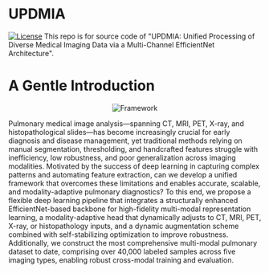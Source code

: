 # UPDMIA
[![License](https://img.shields.io/badge/License-Apache%202.0-blue.svg)](https://opensource.org/licenses/Apache-2.0)
This repo is for source code of "UPDMIA: Unified Processing of Diverse Medical Imaging Data via a Multi-Channel EfficientNet Architecture".
# A Gentle Introduction

<div align="center">
  <img src="https://github.com/y-icecloud/UPDMIA/UPDMIA_Overview.png" alt="Framework">
</div>

Pulmonary medical image analysis—spanning CT, MRI, PET, X-ray, and histopathological slides—has become increasingly crucial for early diagnosis and disease management, yet traditional methods relying on manual segmentation, thresholding, and handcrafted features struggle with inefficiency, low robustness, and poor generalization across imaging modalities. Motivated by the success of deep learning in capturing complex patterns and automating feature extraction, can we develop a unified framework that overcomes these limitations and enables accurate, scalable, and modality-adaptive pulmonary diagnostics? To this end, we propose a flexible deep learning pipeline that integrates a structurally enhanced EfficientNet-based backbone for high-fidelity multi-modal representation learning, a modality-adaptive head that dynamically adjusts to CT, MRI, PET, X-ray, or histopathology inputs, and a dynamic augmentation scheme combined with self-stabilizing optimization to improve robustness. Additionally, we construct the most comprehensive multi-modal pulmonary dataset to date, comprising over 40,000 labeled samples across five imaging types, enabling robust cross-modal training and evaluation. 

